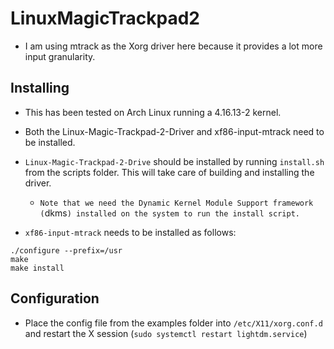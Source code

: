 # LinuxMagicTrackpad2

- I am using mtrack as the Xorg driver here because it provides a lot more input granularity.

## Installing

- This has been tested on Arch Linux running a 4.16.13-2 kernel.

- Both the Linux-Magic-Trackpad-2-Driver and xf86-input-mtrack need to be installed.

- `Linux-Magic-Trackpad-2-Drive` should be installed by running `install.sh` from the scripts folder. This will take care of building and installing the driver.

    - `Note that we need the Dynamic Kernel Module Support framework (`dkms`) installed on the system to run the install script.`

- `xf86-input-mtrack` needs to be installed as follows:

```
./configure --prefix=/usr
make
make install
```

## Configuration

- Place the config file from the examples folder into ```/etc/X11/xorg.conf.d``` and restart the X session (```sudo systemctl restart lightdm.service```)
